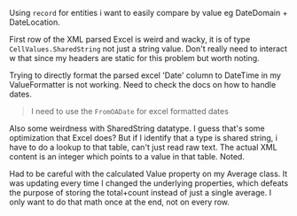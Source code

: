 Using `record` for entities i want to easily compare by value eg DateDomain + DateLocation.

First row of the XML parsed Excel is weird and wacky, it is of type `CellValues.SharedString` not just a string value. Don't really need to interact w that since my headers are static for this problem but worth noting.

Trying to directly format the parsed excel 'Date' column to DateTime in my ValueFormatter is not working. Need to check the docs on how to handle dates.

> I need to use the `FromOADate` for excel formatted dates

Also some weirdness with SharedString datatype. I guess that's some optimization that Excel does? But if I identify that a type is shared string, i have to do a lookup to that table, can't just read raw text. The actual XML content is an integer which points to a value in that table. Noted.

Had to be careful with the calculated Value property on my Average class. It was updating every time I changed the underlying properties, which defeats the purpose of storing the total+count instead of just a single average. I only want to do that math once at the end, not on every row.
